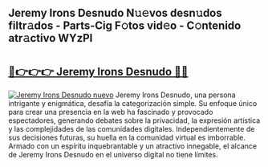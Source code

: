 ## Jeremy Irons Desnudo N𝚞𝚎vos desn𝚞dos filtr𝚊dos - Parts-Cig F𝚘tos vid𝚎o - C𝚘ntenido atr𝚊ctivo WYzPI

# <h2><a href="http://mb0abg.tromn.icu/?c=Jeremy+Irons+Desnudo">🔗👉👉👉 Jeremy Irons Desnudo 🔗🔗</a></h2>

[![Jeremy Irons Desnudo nuevo](https://i.imgur.com/pEAQMta.gif)](http://mb0abg.tromn.icu/?c=Jeremy+Irons+Desnudo)
Jeremy Irons Desnudo, una persona intrigante y enigmática, desafía la categorización simple. Su enfoque único para crear una presencia en la web ha fascinado y provocado espectadores, generando debates sobre la privacidad, la expresión artística y las complejidades de las comunidades digitales. Independientemente de sus decisiones futuras, su huella en la comunidad virtual es imborrable. Armado con un espíritu inquebrantable y un atractivo innegable, el alcance de Jeremy Irons Desnudo en el universo digital no tiene límites.
